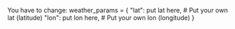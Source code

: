 You have to change:
weather_params = {
    "lat": put lat here,    # Put your own lat (latitude)
    "lon": put lon here,    # Put your own lon  (longitude)
}
